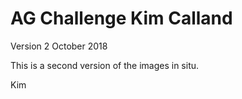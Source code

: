 # AG Challenge Kim Calland
Version 2
October 2018

This is a second version of the images in situ.

Kim
